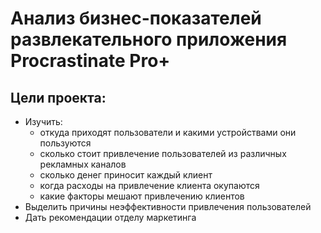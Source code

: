 # Анализ бизнес-показателей развлекательного приложения Procrastinate Pro+

## Цели проекта:

- Изучить:
    - откуда приходят пользователи и какими устройствами они пользуются
    - сколько стоит привлечение пользователей из различных рекламных каналов
    - сколько денег приносит каждый клиент
    - когда расходы на привлечение клиента окупаются
    - какие факторы мешают привлечению клиентов
- Выделить причины неэффективности привлечения пользователей
- Дать рекомендации отделу маркетинга
